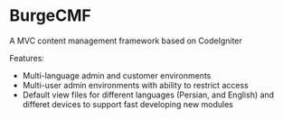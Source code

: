 # BurgeCMF
A MVC content management framework based on CodeIgniter

Features:
- Multi-language admin and customer environments
- Multi-user admin environments with ability to restrict access
- Default view files for different languages (Persian, and English) and differet devices to support fast developing new modules



